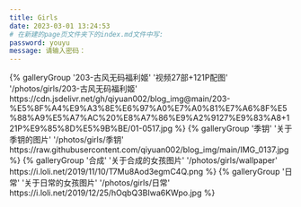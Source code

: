 ```yaml
---
title: Girls
date: 2023-03-01 13:24:53
# 在新建的page页文件夹下的index.md文件中写:
password: youyu
message: 请输入密码：
---
```

<div class="gallery-group-main">
{% galleryGroup '203-古风无码福利姬' '视频27部+121P配图' '/photos/girls/203-古风无码福利姬' https://cdn.jsdelivr.net/gh/qiyuan002/blog_img@main/203-%E5%8F%A4%E9%A3%8E%E6%97%A0%E7%A0%81%E7%A6%8F%E5%88%A9%E5%A7%AC%20%E8%A7%86%E9%A2%9127%E9%83%A8+121P%E9%85%8D%E5%9B%BE/01-0517.jpg %}
{% galleryGroup '季钥' '关于季钥的图片' '/photos/girls/季钥' https://raw.githubusercontent.com/qiyuan002/blog_img/main/IMG_0137.jpg %}
{% galleryGroup '合成' '关于合成的女孩图片' '/photos/girls/wallpaper' https://i.loli.net/2019/11/10/T7Mu8Aod3egmC4Q.png %}
{% galleryGroup '日常' '关于日常的女孩图片' '/photos/girls/日常' https://i.loli.net/2019/12/25/hOqbQ3BIwa6KWpo.jpg %}
</div>